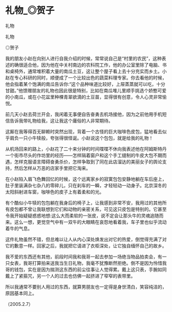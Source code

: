 # 礼物_◎贺子

礼物

礼物

◎贺子

我的朋友小赵在向别人进行自我介绍的时候，常常说自己是“村里的农民”，这种表述的确很适合他，因为他在中关村南边的农科院工作，他的办公室里除了电脑、书和桌椅外，通常堆积着大量的南瓜土豆，这让整个屋子看上去十分充实而乡土。小赵在专心科研的同时，顺便成了一个比较出色的蔬菜料理专家。你去看他的时候，他会指着某个饱满的南瓜告诉你:“这个品种味道比较好，上屉蒸蒸就可以吃，十分甘甜。”他馈赠朋友的礼物也因此很是特别，比如在南瓜堆儿里顺手挑选个娇憨可爱的小南瓜，或在小花盆里种棵青翠欲滴的土豆苗，显得很有创意，令人心灵非常愉悦。

前几天小赵去荷兰开会，我闲着无事便自告奋勇去机场接他，因为之前他用手机短信告诉我带礼物给我，这让我这个庸俗的人非常期待。

这厮在我等得百无聊赖时突然出现，背着一个古怪的巨大咖啡色皮包，猛地看去似乎肩负一只小牛犊般，夸张得很怪诞。小赵说这个包包，就是给我的礼物！

从机场回来的路上，小赵花了二十来分钟的时间喋喋不休向我表述他在阿姆斯特丹一个街市尽头的作坊里的经历——怎样隔着窗户和这个手工缝制的牛皮大包不期而遇，怎样克服语言障碍奋勇杀价，怎样争取到了同在此店溜达的美丽女子的舆论支持，然后怎样从万恶的店家手里把它淘来。

在小赵陷入眉飞色舞回忆的时候，这个远离家乡的寂寞包包安静地躺在车后座上，肚子里装满杂七杂八的零碎儿，只在刹车的一瞬，才轻轻动一动身子。北京深冬的太阳斜射进车窗，咖啡色的皮子上有着柔和的光。

有个酷似小牛犊的包包躺在我身后的椅子上，让我感到非常不安，我用过的其他所有皮包都不曾让我联想到它们和动物的亲密关系，可见这只皮包是特别的。它甚至令我开始疑疑惑惑地想:这么大而柔软的一张皮，说不定会让那头牛的灵魂追随而来。这么一想，更觉空气中有一双牛的大眼睛在哀怨地看着我，车子里也似乎流动着牛的气息。

这件礼物虽然不错，但总难以让人从内心深处焕发出对它的热爱，倒觉得充满了对它的歉意一样。回家之后，我就把它请进了衣柜深处，让它独自缅怀自己的故乡。

我不爱的东西还有其他，前段时间我和我哥一起去参加一场绝当物品拍卖会，有一只女表，我哥打算拍来送我当生日礼物，我毫不犹豫断然拒绝。倒不是因为怜惜我哥的钱包，实在是因为揣测这东西的前尘往事让人觉得累。戴上这只表，手腕如同戴上了紧箍咒，另一个人的过去也仿佛一起挤进了窄窄的表带里。

所以我通常不要别人用过的东西，就算男朋友也一定得是身世清白，笑容纯洁的，原因基本同上。

（2005.2.7）